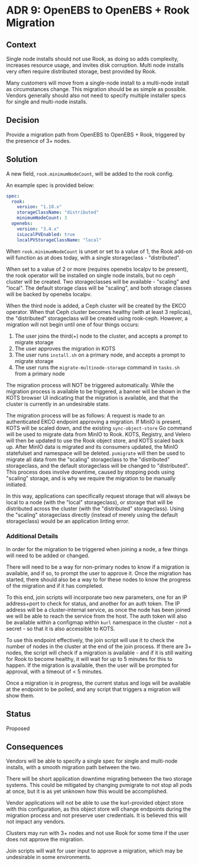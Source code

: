 # ADR 9: OpenEBS to OpenEBS + Rook Migration

## Context

Single node installs should not use Rook, as doing so adds complexity, increases resource usage, and invites disk corruption.
Multi node installs very often require distributed storage, best provided by Rook.

Many customers will move from a single-node install to a multi-node install as circumstances change.
This migration should be as simple as possible.
Vendors generally should also not need to specify multiple installer specs for single and multi-node installs.

## Decision

Provide a migration path from OpenEBS to OpenEBS + Rook, triggered by the presence of 3+ nodes.

## Solution

A new field, `rook.minimumNodeCount`, will be added to the rook config.

An example spec is provided below:

```yaml
spec:
  rook:
    version: "1.10.x"
    storageClassName: "distributed"
    minimumNodeCount: 3
  openebs:
    version: "3.4.x"
    isLocalPVEnabled: true
    localPVStorageClassName: "local"
```

When `rook.minimumNodeCount` is unset or set to a value of 1, the Rook add-on will function as at does today, with a single storageclass - "distributed".

When set to a value of 2 or more (requires openebs localpv to be present), the rook operator will be installed on single node installs, but no ceph cluster will be created.
Two storageclasses will be available - "scaling" and "local".
The default storage class will be "scaling", and both storage classes will be backed by openebs localpv.

When the third node is added, a Ceph cluster will be created by the EKCO operator.
When that Ceph cluster becomes healthy (with at least 3 replicas), the "distributed" storageclass will be created using rook-ceph.
However, a migration will not begin until one of four things occurs:

1. The user joins the third(+) node to the cluster, and accepts a prompt to migrate storage
2. The user approves the migration in KOTS
3. The user runs `install.sh` on a primary node, and accepts a prompt to migrate storage
4. The user runs the `migrate-multinode-storage` command in `tasks.sh` from a primary node

The migration process will NOT be triggered automatically.
While the migration process is available to be triggered, a banner will be shown in the KOTS browser UI indicating that the migration is available, and that the cluster is currently in an undesirable state.

The migration process will be as follows:
A request is made to an authenticated EKCO endpoint approving a migration.
If MinIO is present, KOTS will be scaled down, and the existing `sync-object-store` Go command will be used to migrate data from MinIO to Rook.
KOTS, Registry, and Velero will then be updated to use the Rook object store, and KOTS scaled back up.
After MinIO data is migrated and its consumers updated, the MinIO statefulset and namespace will be deleted.
`pvmigrate` will then be used to migrate all data from the "scaling" storageclass to the "distributed" storageclass, and the default storageclass will be changed to "distributed".
This process does involve downtime, caused by stopping pods using "scaling" storage, and is why we require the migration to be manually initiated.

In this way, applications can specifically request storage that will always be local to a node (with the "local" storageclass), or storage that will be distributed across the cluster (with the "distributed" storageclass).
Using the "scaling" storageclass directly (instead of merely using the default storageclass) would be an application linting error.

### Additional Details

In order for the migration to be triggered when joining a node, a few things will need to be added or changed.

There will need to be a way for non-primary nodes to know if a migration is available, and if so, to prompt the user to approve it.
Once the migration has started, there should also be a way to for these nodes to know the progress of the migration and if it has completed.

To this end, join scripts will incorporate two new parameters, one for an IP address+port to check for status, and another for an auth token.
The IP address will be a cluster-internal service, as once the node has been joined we will be able to reach the service from the host.
The auth token will also be available within a configmap within `kurl` namespace in the cluster - not a secret - so that it is also accessible to KOTS.

To use this endpoint effectively, the join script will use it to check the number of nodes in the cluster at the end of the join process.
If there are 3+ nodes, the script will check if a migration is available - and if it is still waiting for Rook to become healthy, it will wait for up to 5 minutes for this to happen.
If the migration is available, then the user will be prompted for approval, with a timeout of < 5 minutes.

Once a migration is in progress, the current status and logs will be available at the endpoint to be polled, and any script that triggers a migration will show them.

## Status

Proposed

## Consequences

Vendors will be able to specify a single spec for single and multi-node installs, with a smooth migration path between the two.

There will be short application downtime migrating between the two storage systems.
This could be mitigated by changing pvmigrate to not stop all pods at once, but it is as yet unknown how this would be accomplished.

Vendor applications will not be able to use the kurl-provided object store with this configuration, as this object store will change endpoints during the migration process and not preserve user credentials.
It is believed this will not impact any vendors.

Clusters may run with 3+ nodes and not use Rook for some time if the user does not approve the migration.

Join scripts will wait for user input to approve a migration, which may be undesirable in some environments.
